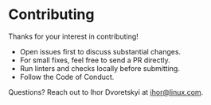# Contributing

Thanks for your interest in contributing!

- Open issues first to discuss substantial changes.
- For small fixes, feel free to send a PR directly.
- Run linters and checks locally before submitting.
- Follow the Code of Conduct.

Questions? Reach out to Ihor Dvoretskyi at ihor@linux.com.
